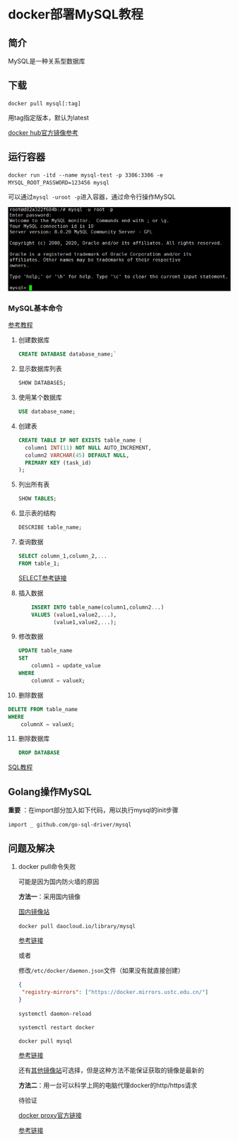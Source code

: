 # docker部署MySQL教程

## 简介

MySQL是一种关系型数据库

## 下载

`docker pull mysql[:tag]`

用tag指定版本，默认为latest

[docker hub官方镜像参考](https://hub.docker.com/_/mysql)

## 运行容器

`docker run -itd --name mysql-test -p 3306:3306 -e MYSQL_ROOT_PASSWORD=123456 mysql`

可以通过`mysql -uroot -p`进入容器，通过命令行操作MySQL

![image-20200603235658222](MySQL部署教程/image-20200603235658222.png)

### MySQL基本命令

[参考教程](https://www.yiibai.com/mysql/show-databases.html)

1. 创建数据库

   ```sql
   CREATE DATABASE database_name;`
   ```

2. 显示数据库列表

   ```sql
   SHOW DATABASES;
   ```

3. 使用某个数据库

   ```sql
   USE database_name;
   ```

4. 创建表

   ```sql
   CREATE TABLE IF NOT EXISTS table_name (
     column1 INT(11) NOT NULL AUTO_INCREMENT,
     column2 VARCHAR(45) DEFAULT NULL,
     PRIMARY KEY (task_id)
   );
   ```

5. 列出所有表

   ```sql
   SHOW TABLES;
   ```

6. 显示表的结构

   ```sql
   DESCRIBE table_name;
   ```

7. 查询数据

   ```sql
   SELECT column_1,column_2,...  
   FROM table_1;
   ```

   [SELECT参考链接](https://www.yiibai.com/mysql/select-statement-query-data.html)

8. 插入数据

   ```sql
       INSERT INTO table_name(column1,column2...)
       VALUES (value1,value2,...),
              (value1,value2,...);
   ```

9. 修改数据

   ```sql
   UPDATE table_name 
   SET 
       column1 = update_value
   WHERE
       columnX = valueX;
   ```

10. 删除数据

   ```sql
   DELETE FROM table_name 
   WHERE
       columnX = valueX;
   ```

11. 删除数据库

    ```sql
    DROP DATABASE
    ```

[SQL教程]()

## Golang操作MySQL

**重要** ：在import部分加入如下代码，用以执行mysql的init步骤

`import _ github.com/go-sql-driver/mysql`













## 问题及解决

1. docker pull命令失败

   可能是因为国内防火墙的原因

   **方法一**：采用国内镜像

   [国内镜像站](https://hub.daocloud.io/repos)

   `docker pull daocloud.io/library/mysql`

   [参考链接](https://blog.csdn.net/w_bu_neng_ku/article/details/78765251)

   或者

   修改`/etc/docker/daemon.json`文件（如果没有就直接创建）

   ```json
   {
    "registry-mirrors": ["https://docker.mirrors.ustc.edu.cn/"]
   }
   ```

   `systemctl daemon-reload`

   `systemctl restart docker`

   `docker pull mysql`

   [参考链接](https://blog.csdn.net/qq_39329616/article/details/89640731)

   还有[其他镜像站](https://blog.csdn.net/qq_39329616/article/details/89640731)可选择，但是这种方法不能保证获取的镜像是最新的

   

   **方法二**：用一台可以科学上网的电脑代理docker的http/https请求

   待验证

   [docker proxy官方链接](https://docs.docker.com/config/daemon/systemd/)

   [参考链接](https://blog.csdn.net/qq_42684642/article/details/85302222)

   
   
   













